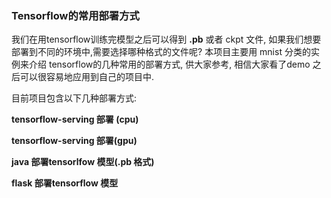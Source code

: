 ### Tensorflow的常用部署方式

我们在用tensorflow训练完模型之后可以得到 **.pb**  或者 ckpt 文件, 如果我们想要部署到不同的环境中,需要选择哪种格式的文件呢? 本项目主要用 mnist 分类的实例来介绍 tensorflow的几种常用的部署方式, 供大家参考, 相信大家看了demo 之后可以很容易地应用到自己的项目中.

目前项目包含以下几种部署方式:

**tensorflow-serving 部署 (cpu)**

**tensorflow-serving 部署(gpu)**

**java 部署tensorlfow 模型(.pb 格式)**

**flask 部署tensorflow 模型**